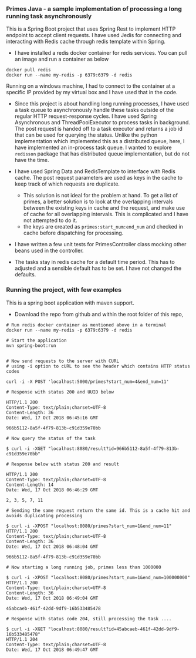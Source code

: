 ### Primes Java - a sample implementation of processing a long running task asynchronously

This is a Spring Boot project that uses Spring Rest to implement HTTP endpoint to accept client requests. I have used Jedis for connecting and interacting with Redis cache through redis template within Spring.

* I have installed a redis docker container for redis services. You can pull an image and run a container as below
```
docker pull redis
docker run --name my-redis -p 6379:6379 -d redis
```

Running on a windows machine, I had to connect to the container at a specific IP provided by my virtual box and I have used that in the code.

* Since this project is about handling long running processes, I have used a task queue to asynchronously handle these tasks outside of the regular HTTP request-response cycles. I have used Spring Asynchronous and ThreadPoolExecutor to process tasks in background. The post request is handed off to a task executor and returns a job id that can be used for querying the status.
Unlike the python implementation which implemented this as a distributed queue, here, I have implemented an in-process task queue. I wanted to explore `redisson` package that has distributed queue implementation, but do not have the time.

* I have used Spring Data and RedisTemplate to interface with Redis cache. The post request parameters are used as keys in the cache to keep track of which requests are duplicate.
    * This solution is not ideal for the problem at hand. To get a list of primes, a better solution is to look at the overlapping intervals between the existing keys in cache and the request, and make use of cache for all overlapping intervals. This is complicated and I have not attempted to do it.
    * the keys are created as `primes:start_num:end_num` and checked in cache before dispatching for processing.
    
* I have written a few unit tests for PrimesController class mocking other beans used in the controller.

* The tasks stay in redis cache for a default time period. This has to adjusted and a sensible default has to be set. I have not changed the defaults.


### Running the project, with few examples
This is a spring boot application with maven support.

* Download the repo from github and within the root folder of this repo,

```
# Run redis docker container as mentioned above in a terminal
docker run --name my-redis -p 6379:6379 -d redis

# Start the application
mvn spring-boot:run


# Now send requests to the server with CURL
# using -i option to cURL to see the header which contains HTTP status codes

curl -i -X POST 'localhost:5000/primes?start_num=4&end_num=11'

# Response with status 200 and UUID below

HTTP/1.1 200
Content-Type: text/plain;charset=UTF-8
Content-Length: 36
Date: Wed, 17 Oct 2018 06:45:16 GMT

966b5112-8a5f-4f79-813b-c91d359e70bb

# Now query the status of the task

$ curl -i -XGET "localhost:8080/result?id=966b5112-8a5f-4f79-813b-c91d359e70bb"

# Response below with status 200 and result

HTTP/1.1 200
Content-Type: text/plain;charset=UTF-8
Content-Length: 14
Date: Wed, 17 Oct 2018 06:46:29 GMT

2, 3, 5, 7, 11

# Sending the same request return the same id. This is a cache hit and avoids duplicating processing

$ curl -i -XPOST "localhost:8080/primes?start_num=1&end_num=11"
HTTP/1.1 200
Content-Type: text/plain;charset=UTF-8
Content-Length: 36
Date: Wed, 17 Oct 2018 06:48:04 GMT

966b5112-8a5f-4f79-813b-c91d359e70bb

# Now starting a long running job, primes less than 1000000

$ curl -i -XPOST "localhost:8080/primes?start_num=1&end_num=100000000"
HTTP/1.1 200
Content-Type: text/plain;charset=UTF-8
Content-Length: 36
Date: Wed, 17 Oct 2018 06:49:04 GMT

45abcaeb-461f-42dd-9df9-16b533485478

# Response with status code 204, still processing the task ....

$ curl -i -XGET "localhost:8080/result?id=45abcaeb-461f-42dd-9df9-16b533485478"
HTTP/1.1 204
Content-Type: text/plain;charset=UTF-8
Date: Wed, 17 Oct 2018 06:49:47 GMT

```




